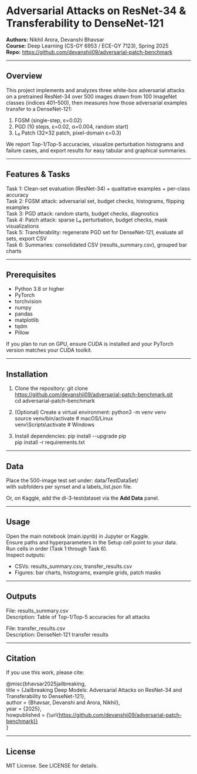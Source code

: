 # Adversarial Attacks on ResNet-34 & Transferability to DenseNet-121

**Authors:** Nikhil Arora, Devanshi Bhavsar  
**Course:** Deep Learning (CS-GY 6953 / ECE-GY 7123), Spring 2025  
**Repo:** https://github.com/devanshii09/adversarial-patch-benchmark  

---

## Overview

This project implements and analyzes three white-box adversarial attacks on a pretrained ResNet-34 over 500 images drawn from 100 ImageNet classes (indices 401–500), then measures how those adversarial examples transfer to a DenseNet-121:

1. FGSM (single-step, ε=0.02)  
2. PGD (10 steps, ε=0.02, α=0.004, random start)  
3. L₀ Patch (32×32 patch, pixel-domain ε=0.3)  

We report Top-1/Top-5 accuracies, visualize perturbation histograms and failure cases, and export results for easy tabular and graphical summaries.

---

## Features & Tasks

Task 1: Clean-set evaluation (ResNet-34) + qualitative examples + per-class accuracy  
Task 2: FGSM attack: adversarial set, budget checks, histograms, flipping examples  
Task 3: PGD attack: random starts, budget checks, diagnostics  
Task 4: Patch attack: sparse L₀ perturbation, budget checks, mask visualizations  
Task 5: Transferability: regenerate PGD set for DenseNet-121, evaluate all sets, export CSV  
Task 6: Summaries: consolidated CSV (results_summary.csv), grouped bar charts  

---

## Prerequisites

- Python 3.8 or higher  
- PyTorch  
- torchvision  
- numpy  
- pandas  
- matplotlib  
- tqdm  
- Pillow  

If you plan to run on GPU, ensure CUDA is installed and your PyTorch version matches your CUDA toolkit.

---

## Installation

1. Clone the repository:
   git clone https://github.com/devanshii09/adversarial-patch-benchmark.git  
   cd adversarial-patch-benchmark  

2. (Optional) Create a virtual environment:
   python3 -m venv venv  
   source venv/bin/activate       # macOS/Linux  
   venv\Scripts\activate        # Windows  

3. Install dependencies:
   pip install --upgrade pip  
   pip install -r requirements.txt  

---

## Data

Place the 500-image test set under:
data/TestDataSet/  
with subfolders per synset and a labels_list.json file.

Or, on Kaggle, add the dl-3-testdataset via the **Add Data** panel.

---

## Usage

Open the main notebook (main.ipynb) in Jupyter or Kaggle.  
Ensure paths and hyperparameters in the Setup cell point to your data.  
Run cells in order (Task 1 through Task 6).  
Inspect outputs:  
  - CSVs: results_summary.csv, transfer_results.csv  
  - Figures: bar charts, histograms, example grids, patch masks  

---

## Outputs

File: results_summary.csv  
Description: Table of Top-1/Top-5 accuracies for all attacks  

File: transfer_results.csv  
Description: DenseNet-121 transfer results  

---

## Citation

If you use this work, please cite:

@misc{bhavsar2025jailbreaking,  
  title        = {Jailbreaking Deep Models: Adversarial Attacks on ResNet-34 and Transferability to DenseNet-121},  
  author       = {Bhavsar, Devanshi and Arora, Nikhil},  
  year         = {2025},  
  howpublished = {\url{https://github.com/devanshii09/adversarial-patch-benchmark}}  
}  

---

## License

MIT License. See LICENSE for details.
